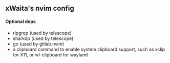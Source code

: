 ## xWaita's nvim config

#### Optional deps
- ripgrep (used by telescope)
- sharkdp (used by telescope)
- go (used by gitlab.nvim)
- a clipboard command to enable system clipboard support, such as xclip for X11, or wl-clipboard for wayland
